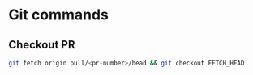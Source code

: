 # Git commands

## Checkout PR

```bash
git fetch origin pull/<pr-number>/head && git checkout FETCH_HEAD
```
